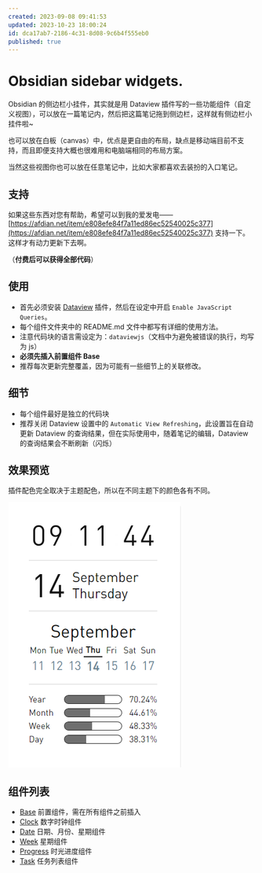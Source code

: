 ```yaml
---
created: 2023-09-08 09:41:53
updated: 2023-10-23 18:00:24
id: dca17ab7-2186-4c31-8d08-9c6b4f555eb0
published: true
---
```


# Obsidian sidebar widgets.

Obsidian 的侧边栏小挂件，其实就是用 Dataview 插件写的一些功能组件（自定义视图），可以放在一篇笔记内，然后把这篇笔记拖到侧边栏，这样就有侧边栏小挂件啦~

也可以放在白板（canvas）中，优点是更自由的布局，缺点是移动端目前不支持，而且即便支持大概也很难用和电脑端相同的布局方案。

当然这些视图你也可以放在任意笔记中，比如大家都喜欢去装扮的入口笔记。

## 支持

如果这些东西对您有帮助，希望可以到我的爱发电——[https://afdian.net/item/e808efe84f7a11ed86ec52540025c377](https://afdian.net/item/e808efe84f7a11ed86ec52540025c377) 支持一下。这样才有动力更新下去啊。

（**付费后可以获得全部代码**）

## 使用

- 首先必须安装 [Dataview](https://github.com/blacksmithgu/obsidian-dataview) 插件，然后在设定中开启 `Enable JavaScript Queries`。
- 每个组件文件夹中的 README.md 文件中都写有详细的使用方法。
- 注意代码块的语言需设定为：`dataviewjs`（文档中为避免被错误的执行，均写为 js）
- **必须先插入前置组件 Base**
- 推荐每次更新完整覆盖，因为可能有一些细节上的关联修改。

## 细节

- 每个组件最好是独立的代码块
- 推荐关闭 Dataview 设置中的 `Automatic View Refreshing`，此设置旨在自动更新 Dataview 的查询结果，但在实际使用中，随着笔记的编辑，Dataview 的查询结果会不断刷新（闪烁）

## 效果预览

插件配色完全取决于主题配色，所以在不同主题下的颜色各有不同。

![](./preview.png)

## 组件列表

- [Base](Base/) 前置组件，需在所有组件之前插入
- [Clock](Clock/) 数字时钟组件
- [Date](Date/) 日期、月份、星期组件
- [Week](Week/) 星期组件
- [Progress](Progress/) 时光进度组件
- [Task](Task/) 任务列表组件